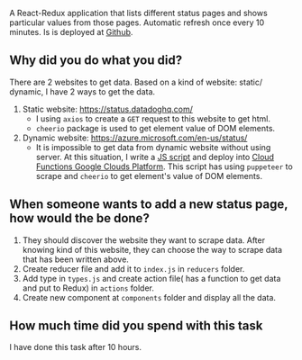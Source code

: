 
A React-Redux application that lists different status pages and shows particular values from those pages. Automatic refresh once every 10 minutes. Is is deployed at [Github]([https://duyanh3110.github.io/scraper-app/](https://duyanh3110.github.io/scraper-app/)).

 
## Why did you do what you did?

There are 2 websites to get data. Based on a kind of website: static/ dynamic, I have 2 ways to get the data.

 1. Static website: https://status.datadoghq.com/
	- I using `axios` to create a `GET` request to this website to get html.
	- `cheerio` package is used to get element value of DOM elements.
2. Dynamic website: https://azure.microsoft.com/en-us/status/
	- It is impossible to get data from dynamic website without using server. At this situation, I write a [JS script]([https://github.com/duyanh3110/azure-scaper/blob/master/index.js](https://github.com/duyanh3110/azure-scaper/blob/master/index.js)) and deploy into [Cloud Functions Google Clouds Platform]([https://us-central1-azure-data-258522.cloudfunctions.net/function-1](https://us-central1-azure-data-258522.cloudfunctions.net/function-1)). This script has using `puppeteer` to scrape and `cheerio` to get element's value of DOM elements.

## When someone wants to add a new status page, how would the be done?
1. They should discover the website they want to scrape data. After knowing kind of this website, they can choose the way to scrape data that has been written above.
2. Create reducer file and add it to `index.js` in `reducers` folder.
3. Add type in `types.js` and create action file( has a function to get data and put to Redux) in `actions` folder.
4. Create new component at `components` folder and display all the data.

## How much time did you spend with this task
I have done this task after 10 hours.
